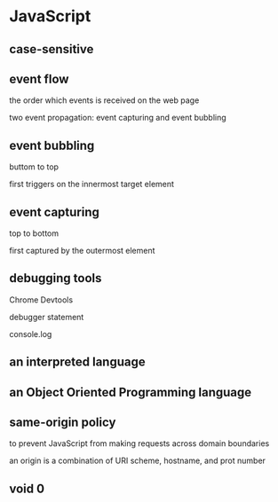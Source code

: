 # JavaScript

## case-sensitive

## event flow

<p>the order which events is received on the web page</p>
<p>two event propagation: event capturing and event bubbling</p>

## event bubbling

<p>buttom to top</p>
<p>first triggers on the innermost target element</p>

## event capturing

<p>top to bottom</p>
<p>first captured by the outermost element</p>

## debugging tools

<p>Chrome Devtools</p>
<p>debugger statement</p>
<p>console.log</p>

## an interpreted language

## an Object Oriented Programming language

## same-origin policy

<p>to prevent JavaScript from making requests across domain boundaries</p>
<p>an origin is a combination of URI scheme, hostname, and prot number</p>

## void 0
